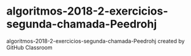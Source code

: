 # algoritmos-2018-2-exercicios-segunda-chamada-Peedrohj
algoritmos-2018-2-exercicios-segunda-chamada-Peedrohj created by GitHub Classroom
